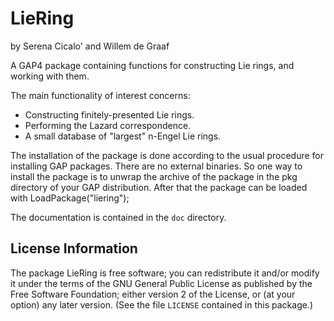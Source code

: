 # LieRing

by Serena Cicalo' and Willem de Graaf

A GAP4 package containing functions for constructing Lie rings, and working
with them.

The main functionality of interest concerns:

* Constructing finitely-presented Lie rings.
* Performing the Lazard correspondence.
* A small database of "largest" n-Engel Lie rings.

The installation of the package is done according to the usual procedure for
installing GAP packages. There are no external binaries. So one way to
install the package is to unwrap the archive of the package in the pkg
directory of your GAP distribution. After that the package can be loaded with
LoadPackage("liering");

The documentation is contained in the `doc` directory.


## License Information

The package LieRing is free software; you can redistribute it and/or modify
it under the terms of the GNU General Public License as published by the Free
Software Foundation; either version 2 of the License, or (at your option) any
later version. (See the file `LICENSE` contained in this package.)
